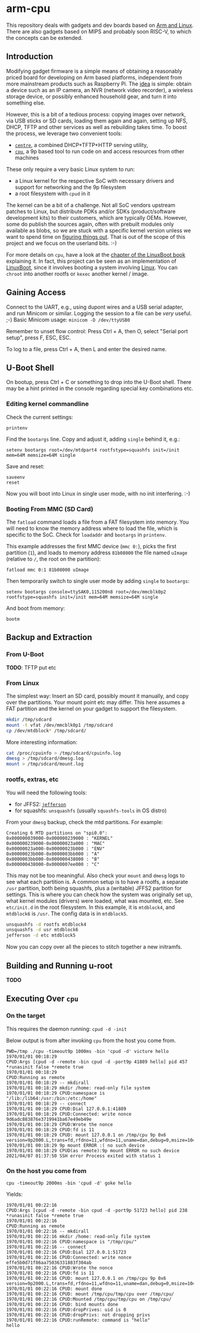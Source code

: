 # arm-cpu

This repository deals with gadgets and dev boards based on [Arm and Linux](
https://www.kernel.org/doc/html/latest/arm/index.html). There are also gadgets
based on MIPS and probably soon RISC-V, to which the concepts can be extended.

## Introduction

Modifying gadget firmware is a simple means of obtaining a reasonably priced
board for developing on Arm based platforms, independent from more mainstream
products such as Raspberry Pi.
The [idea](https://github.com/orangecms/repurposing-gadgets) is simple: obtain a
device such as an IP camera, an NVR (network video recorder), a wireless storage
device, or possibly enhanced household gear, and turn it into something else.

However, this is a bit of a tedious process: copying images over network, via
USB sticks or SD cards, loading them again and again, setting up NFS, DHCP, TFTP
and other services as well as rebuilding takes time. To boost the process, we
leverage two convenient tools:

- [`centre`](https://github.com/Harvey-OS/go/tree/main/cmd/centre), a combined
  DHCP+TFTP+HTTP serving utility,
- [`cpu`](https://github.com/u-root/cpu/), a 9p based tool to run code on and
  access resources from other machines

These only require a very basic Linux system to run:

- a Linux kernel for the respective SoC with necessary drivers and support for
  networking and the 9p filesystem
- a root filesystem with `cpud` in it

The kernel can be a bit of a challenge. Not all SoC vendors upstream patches to
Linux, but distribute PDKs and/or SDKs (product/software development kits) to
their customers, which are typically OEMs. However, some do publish the sources
again, often with prebuilt modules only available as blobs, so we are stuck with
a specific kernel version unless we want to spend time on [figuring things out](
https://github.com/pfalcon/awesome-linux-android-hacking#can-kernel-modules-built-for-one-version-be-used-with-another-kernel-version).
That is out of the scope of this project and we focus on the userland bits. :-)

For more details on `cpu`, have a look at the [chapter of the LinuxBoot book](
https://github.com/linuxboot/book/tree/master/cpu) explaining it. In fact, this
project can be seen as an implementation of [LinuxBoot](https://linuxboot.org),
since it involves booting a system involving [Linux](https://kernel.org).
You can `chroot` into another rootfs or `kexec` another kernel / image.

## Gaining Access

Connect to the UART, e.g., using dupont wires and a USB serial adapter, and run
Minicom or similar. Logging the session to a file can be *very* useful. ;-)
Basic Minicom usage: `minicom -D /dev/ttyUSB0`

Remember to unset flow control:
Press Ctrl + A, then O, select "Serial port setup", press F, ESC, ESC.

To log to a file, press Ctrl + A, then L and enter the desired name.

## U-Boot Shell

On bootup, press Ctrl + C or something to drop into the U-Boot shell. There may
be a hint printed in the console regarding special key combinations etc.

### Editing kernel commandline

Check the current settings:
```
printenv
```

Find the `bootargs` line. Copy and adjust it, adding `single` behind it, e.g.:

```
setenv bootargs root=/dev/mtdpart4 rootfstype=squashfs init=/init mem=64M memsize=64M single
```

Save and reset:
```
saveenv
reset
```

Now you will boot into Linux in single user mode, with no init interfering. :-)

### Booting From MMC (SD Card)

The `fatload` command loads a file from a FAT filesystem into memory.
You will need to know the memory address where to load the file, which is
specific to the SoC. Check for `loadaddr` and `bootargs` in `printenv`.

This example addresses the first MMC device (`mmc 0:`), picks the first
partition (`1`), and loads to memory address `81b08000` the file named `uImage`
(relative to `/`, the root on the partition):

```
fatload mmc 0:1 81b08000 uImage
```

Then temporarily switch to single user mode by adding `single` to `bootargs`:
```
setenv bootargs console=ttySAK0,115200n8 root=/dev/mmcblk0p2 rootfstype=squashfs init=/init mem=64M memsize=64M single
```

And boot from memory:
```
bootm
```

## Backup and Extraction

### From U-Boot

**TODO**: TFTP put etc

### From Linux

The simplest way: Insert an SD card, possibly mount it manually, and copy over
the partitions. Your mount point etc may differ. This here assumes a FAT
partition and the kernel on your gadget to support the filesystem.

```sh
mkdir /tmp/sdcard
mount -t vfat /dev/mmcblk0p1 /tmp/sdcard
cp /dev/mtdblock* /tmp/sdcard/
```

More interesting information:

```sh
cat /proc/cpuinfo > /tmp/sdcard/cpuinfo.log
dmesg > /tmp/sdcard/dmesg.log
mount > /tmp/sdcard/mount.log
```

### rootfs, extras, etc

You will need the following tools:

- for JFFS2: [`jefferson`](https://github.com/sviehb/jefferson)
- for squashfs: `unsquashfs` (usually `squashfs-tools` in OS distro)

From your `dmesg` backup, check the mtd partitions. For example:

```
Creating 6 MTD partitions on "spi0.0":
0x000000039000-0x000000239000 : "KERNEL"
0x000000239000-0x00000023a000 : "MAC"
0x00000023a000-0x00000023b000 : "ENV"
0x00000023b000-0x0000003bb000 : "A"
0x0000003bb000-0x000000438000 : "B"
0x000000438000-0x0000007ee000 : "C"
```

This may not be too meaningful. Also check your `mount` and `dmesg` logs to see
what each partition is. A common setup is to have a rootfs, a separate `/usr`
partition, both being squashfs, plus a (writable) JFFS2 partition for settings.
This is where you can check how the system was originally set up, what kernel
modules (drivers) were loaded, what was mounted, etc. See `etc/init.d` in the
root filesystem. In this example, it is `mtdblock4`, and `mtdblock6` is `/usr`.
The config data is in `mtdblock5`.

```sh
unsquashfs -d rootfs mtdblock4
unsquashfs -d usr mtdblock6
jefferson -d etc mtdblock5
```

Now you can copy over all the pieces to stitch together a new initramfs.

## Building and Running u-root

**TODO**

## Executing Over `cpu`

### On the target

This requires the daemon running: `cpud -d -init`

Below output is from after invoking `cpu` from the host you come from.

```
PWD=/tmp ./cpu -timeout9p 1000ms -bin 'cpud -d' victure hello
1970/01/01 00:18:29
CPUD:Args [cpud -d -remote -bin cpud -d -port9p 41889 hello] pid 457 *runasinit false *remote true
1970/01/01 00:18:29
CPUD:Running as remote
1970/01/01 00:18:29 -- mkdirall
1970/01/01 00:18:29 mkdir /home: read-only file system
1970/01/01 00:18:29 CPUD:namespace is "/lib:/lib64:/usr:/bin:/etc:/home"
1970/01/01 00:18:29 -- connect
1970/01/01 00:18:29 CPUD:Dial 127.0.0.1:41889
1970/01/01 00:18:29 CPUD:Connected: write nonce 9d6adc883876e3719941ba67e49eb49e
1970/01/01 00:18:29 CPUD:Wrote the nonce
1970/01/01 00:18:29 CPUD:fd is 11
1970/01/01 00:18:29 CPUD: mount 127.0.0.1 on /tmp/cpu 9p 0x6 version=9p2000.L,trans=fd,rfdno=11,wfdno=11,uname=dan,debug=0,msize=1048576
1970/01/01 00:18:29 9p mount ERROR :( no such device
1970/01/01 00:18:29 CPUD(as remote):9p mount ERROR no such device
2021/04/07 01:37:50 SSH error Process exited with status 1
```

### On the host you come from

`cpu -timeout9p 2000ms -bin 'cpud -d' goke hello`

Yields:

```
1970/01/01 00:22:16
CPUD:Args [cpud -d -remote -bin cpud -d -port9p 51723 hello] pid 238 *runasinit false *remote true
1970/01/01 00:22:16
CPUD:Running as remote
1970/01/01 00:22:16 -- mkdirall
1970/01/01 00:22:16 mkdir /home: read-only file system
1970/01/01 00:22:16 CPUD:namespace is "/tmp/cpu/"
1970/01/01 00:22:16 -- connect
1970/01/01 00:22:16 CPUD:Dial 127.0.0.1:51723
1970/01/01 00:22:16 CPUD:Connected: write nonce effe5b0d71f86aa75036331883f304ab
1970/01/01 00:22:16 CPUD:Wrote the nonce
1970/01/01 00:22:16 CPUD:fd is 11
1970/01/01 00:22:16 CPUD: mount 127.0.0.1 on /tmp/cpu 9p 0x6 version=9p2000.L,trans=fd,rfdno=11,wfdno=11,uname=dan,debug=0,msize=1048576
1970/01/01 00:22:16 CPUD: mount done
1970/01/01 00:22:16 CPUD: mount /tmp/cpu/tmp/cpu over /tmp/cpu/
1970/01/01 00:22:16 CPUD:Mounted /tmp/cpu/tmp/cpu on /tmp/cpu/
1970/01/01 00:22:16 CPUD: bind mounts done
1970/01/01 00:22:16 CPUD:dropPrives: uid is 0
1970/01/01 00:22:16 CPUD:dropPrivs: not dropping privs
1970/01/01 00:22:16 CPUD:runRemote: command is "hello"
hello
```
